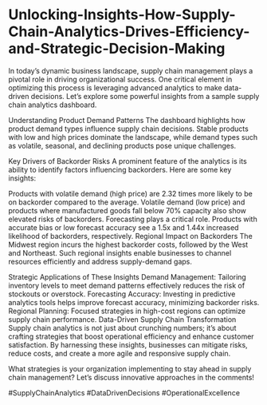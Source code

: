 # Unlocking-Insights-How-Supply-Chain-Analytics-Drives-Efficiency-and-Strategic-Decision-Making

In today’s dynamic business landscape, supply chain management plays a pivotal role in driving organizational success. One critical element in optimizing this process is leveraging advanced analytics to make data-driven decisions. Let’s explore some powerful insights from a sample supply chain analytics dashboard.

Understanding Product Demand Patterns
The dashboard highlights how product demand types influence supply chain decisions. Stable products with low and high prices dominate the landscape, while demand types such as volatile, seasonal, and declining products pose unique challenges.

Key Drivers of Backorder Risks
A prominent feature of the analytics is its ability to identify factors influencing backorders. Here are some key insights:

Products with volatile demand (high price) are 2.32 times more likely to be on backorder compared to the average.
Volatile demand (low price) and products where manufactured goods fall below 70% capacity also show elevated risks of backorders.
Forecasting plays a critical role. Products with accurate bias or low forecast accuracy see a 1.5x and 1.44x increased likelihood of backorders, respectively.
Regional Impact on Backorders
The Midwest region incurs the highest backorder costs, followed by the West and Northeast. Such regional insights enable businesses to channel resources efficiently and address supply-demand gaps.

Strategic Applications of These Insights
Demand Management: Tailoring inventory levels to meet demand patterns effectively reduces the risk of stockouts or overstock.
Forecasting Accuracy: Investing in predictive analytics tools helps improve forecast accuracy, minimizing backorder risks.
Regional Planning: Focused strategies in high-cost regions can optimize supply chain performance.
Data-Driven Supply Chain Transformation
Supply chain analytics is not just about crunching numbers; it’s about crafting strategies that boost operational efficiency and enhance customer satisfaction. By harnessing these insights, businesses can mitigate risks, reduce costs, and create a more agile and responsive supply chain.

What strategies is your organization implementing to stay ahead in supply chain management? Let’s discuss innovative approaches in the comments!

#SupplyChainAnalytics #DataDrivenDecisions #OperationalExcellence
